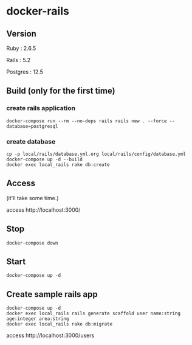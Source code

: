 # docker-rails

## Version 

Ruby : 2.6.5

Rails : 5.2

Postgres : 12.5

## Build (only for the first time)

### create rails application
~~~
docker-compose run --rm --no-deps rails rails new . --force --database=postgresql
~~~

### create database
~~~
cp -p local/rails/database.yml.org local/rails/config/database.yml
docker-compose up -d --build
docker exec local_rails rake db:create
~~~

## Access

(it'll take some time.)

access http://localhost:3000/


## Stop

~~~
docker-compose down
~~~

## Start

~~~
docker-compose up -d
~~~

## Create sample rails app

~~~
docker-compose up -d
docker exec local_rails rails generate scaffold user name:string age:integer area:string
docker exec local_rails rake db:migrate
~~~

access 
http://localhost:3000/users





